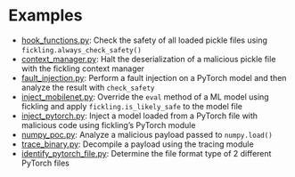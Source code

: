 # Examples

* [hook_functions.py](https://github.com/trailofbits/fickling/blob/master/example/hook_functions.py): Check the safety of all loaded pickle files using `fickling.always_check_safety()`
* [context_manager.py](https://github.com/trailofbits/fickling/blob/master/example/context_manager.py): Halt the deserialization of a malicious pickle file with the fickling context manager 
* [fault_injection.py](https://github.com/trailofbits/fickling/blob/master/example/fault_injection.py): Perform a fault injection on a PyTorch model and then analyze the result with `check_safety`	 
* [inject_mobilenet.py](https://github.com/trailofbits/fickling/blob/master/example/inject_mobilenet.py): Override the `eval` method of a ML model using fickling and apply `fickling.is_likely_safe` to the model file 
* [inject_pytorch.py](https://github.com/trailofbits/fickling/blob/master/example/inject_pytorch.py): Inject a model loaded from a PyTorch file with malicious code using fickling’s PyTorch module 
* [numpy_poc.py](https://github.com/trailofbits/fickling/blob/master/example/numpy_poc.py): Analyze a malicious payload passed to `numpy.load()`
* [trace_binary.py](https://github.com/trailofbits/fickling/blob/master/example/trace_binary.py): Decompile a payload using the tracing module  
* [identify_pytorch_file.py](https://github.com/trailofbits/fickling/blob/master/example/identify_pytorch_file.py): Determine the file format type of 2 different PyTorch files